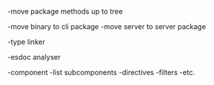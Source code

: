 -move package methods up to tree

-move binary to cli package
-move server to server package

-type linker

-esdoc analyser

-component
    -list subcomponents
    -directives
    -filters
    -etc.